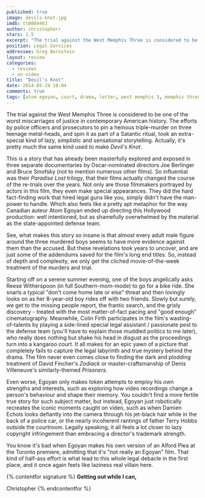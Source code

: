 ```yaml
---
published: true
image: devils-knot.jpg
imdb: tt0804463
author: christopherr
stars: 1.5
excerpt: "The trial against the West Memphis Three is considered to be one of the worst miscarriages of justice in contemporary American history."
position: Legal Services
addressee: Greg Bernstein
layout: review
categories: 
  - reviews
  - on-video
title: "Devil's Knot"
date: 2014-05-19 18:04
comments: true
tags: [atom egoyan, court, drama, letter, west memphis 3, memphis three]
---
```

The trial against the West Memphis Three is considered to be one of the worst miscarriages of justice in contemporary American history. The efforts by police officers and prosecutors to pin a heinous triple-murder on three teenage metal-heads, and spin it as part of a Satantic ritual, took an extra-special kind of lazy, simplistic and sensational storytelling. Actually, it's pretty much the same kind used to make _Devil's Knot_.

This is a story that has already been masterfully explored and exposed in three separate documentaries by Oscar-nominated directors Joe Berlinger and Bruce Sinofsky (not to mention numerous other films). So influential was their _Paradise Lost_ trilogy, that their films actually changed the course of the re-trials over the years. Not only are those filmmakers portrayed by actors in this film, they even make special appearances. They did the hard fact-finding work that hired legal guns like you, simply didn't have the man-power to handle. Which also feels like a pretty apt metaphor for the way Canadian auteur Atom Egoyan ended up directing this Hollywood production: well intentioned, but as shamefully overwhelmed by the material as the state-appointed defense team.

See, what makes this story so insane is that almost every adult male figure around the three murdered boys seems to have more evidence against them than the accused. But these revelations took years to uncover, and are just some of the addendums saved for the film's long end titles. So, instead of depth and complexity, we only get the cliched movie-of-the-week treatment of the murders and trial. 

Starting off on a serene summer evening, one of the boys angelically asks Reese Witherspoon (in full Southern-mom-mode) to go for a bike ride. She snarls a typical "don't come home late or else" threat and then lovingly looks on as her 8-year-old boy rides off with two friends. Slowly but surely, we get to the missing people report, the frantic search, and the grisly discovery - treated with the most matter-of-fact pacing and "good enough" cinematography. Meanwhile, Colin Firth participates in the film's wasting-of-talents by playing a side-lined special legal assistant / passionate pest to the defense team (you'll have to explain those muddled politics to me later), who really does nothing but shake his head in disgust as the proceedings turn into a kangaroo court. It all makes for an epic yawn of a picture that completely fails to capture the legal labyrinth and true mystery behind the drama. The film never even comes close to finding the dark and plodding treatment of David Fincher's _Zodiack_ or master-craftsmanship of Denis Villeneuve's similarly-themed _Prisoners_.

Even worse, Egoyan only makes token attempts to employ his own strengths and interests, such as exploring how video recordings change a person's behaviour and shape their memory. You couldn't find a more fertile true story for such subject matter, but instead, Egoyan just robotically recreates the iconic moments caught on video, such as when Damien Echols looks defiantly into the camera through his jet-black hair while in the back of a police car, or the nearly incoherent rantings of father Terry Hobbs outside the courtroom. Legally speaking, it all feels a lot closer to lazy copyright infringement than embracing a director's trademark strength.

You know it's bad when Egoyan makes his own version of an Alford Plea at the Toronto premiere, admitting that it's "not really an Egoyan" film. That kind of half-ass effort is what lead to this whole legal debacle in the first place, and it once again feels like laziness real villain here. 

{% contentfor signature %}
**Getting out while I can,**

Christopher
{% endcontentfor %}